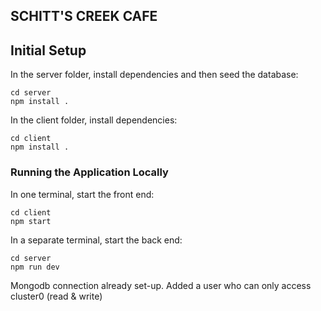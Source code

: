 ## SCHITT'S CREEK CAFE

## Initial Setup

In the server folder, install dependencies and then seed the database:

```
cd server
npm install .
```

In the client folder, install dependencies:

```
cd client
npm install .
```

### Running the Application Locally

In one terminal, start the front end:

```
cd client
npm start
```

In a separate terminal, start the back end:

```
cd server
npm run dev
```

Mongodb connection already set-up. Added a user who can only access cluster0 (read & write)
